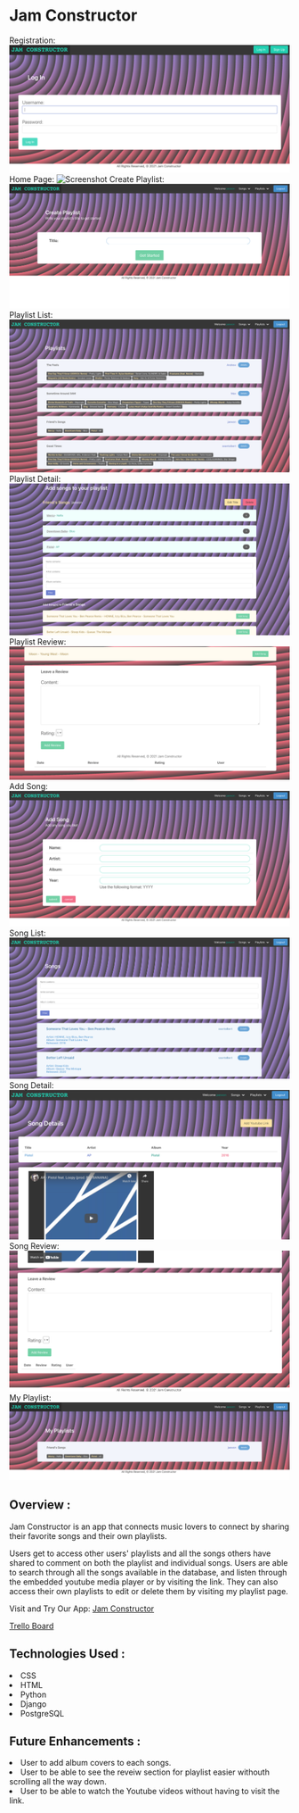 # Jam Constructor

Registration:
![Screenshot](/public/images/registration.png)
Home Page:
![Screenshot](/public/images/home.png)
Create Playlist:
![Screenshot](/public/images/createplaylist.png)
Playlist List:
![Screenshot](/public/images/playlist.png)
Playlist Detail:
![Screenshot](/public/images/playlistdetail.png)
Playlist Review:
![Screenshot](/public/images/playlistreview.png)
Add Song:
![Screenshot](/public/images/addsong.png)
Song List:
![Screenshot](/public/images/songlist.png)
Song Detail:
![Screenshot](/public/images/songdetail.png)
Song Review:
![Screenshot](/public/images/songreview.png)
My Playlist:
![Screenshot](/public/images/myplaylist.png)

## Overview :

Jam Constructor is an app that connects music lovers to connect by sharing their favorite songs and their own playlists. 

Users get to access other users' playlists and all the songs others have shared to comment on both the playlist and individual songs. Users are able to search through all the songs available in the database, and listen through the embedded youtube media player or by visiting the link. They can also access their own playlists to edit or delete them by visiting my playlist page.

Visit and Try Our App: [Jam Constructor](https://jamconstructor.herokuapp.com/)

[Trello Board](https://trello.com/b/SnzcqtHz/project-4-musicapp-django)

## Technologies Used :

<li>CSS
<li>HTML
<li>Python
<li>Django
<li>PostgreSQL

## Future Enhancements :

<li> User to add album covers to each songs.
<li> User to be able to see the reveiw section for playlist easier withouth scrolling all the way down.
<li> User to be able to watch the Youtube videos without having to visit the link.
